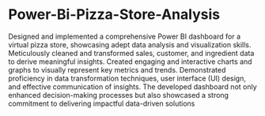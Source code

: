 # Power-Bi-Pizza-Store-Analysis
Designed and implemented a comprehensive Power BI dashboard for a virtual pizza store, showcasing adept data 
analysis and visualization skills. Meticulously cleaned and transformed sales, customer, and ingredient data to 
derive meaningful insights. Created engaging and interactive charts and graphs to visually represent key metrics 
and trends. Demonstrated proficiency in data transformation techniques, user interface (UI) design, and effective 
communication of insights. The developed dashboard not only enhanced decision-making processes but also 
showcased a strong commitment to delivering impactful data-driven solutions
